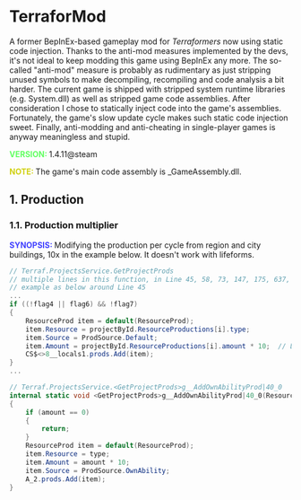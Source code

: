# TerraforMod

A former BepInEx-based gameplay mod for *Terraformers* now using static code injection. Thanks to the anti-mod measures implemented by the devs, it's not ideal to keep modding this game using BepInEx any more. The so-called "anti-mod" measure is probably as rudimentary as just stripping unused symbols to make decompiling, recompiling and code analysis a bit harder. The current game is shipped with stripped system runtime libraries (e.g. System.dll) as well as stripped game code assemblies. After consideration I chose to statically inject code into the game's assemblies. Fortunately, the game's slow update cycle makes such static code injection sweet. Finally, anti-modding and anti-cheating in single-player games is anyway meaningless and stupid.

<b><span style="color:#60ff60">VERSION: </span></b> 1.4.11@steam

<b><span style="color:#d0d010">NOTE: </span></b> The game's main code assembly is _GameAssembly.dll.

## 1. Production

### 1.1. Production multiplier

<b><span style="color:#4040ff">SYNOPSIS: </span></b> Modifying the production per cycle from region and city buildings, 10x in the example below. It doesn't work with lifeforms.

```c#
// Terraf.ProjectsService.GetProjectProds
// multiple lines in this function, in Line 45, 58, 73, 147, 175, 637, 676, 762, 770, 779, 788, 796, 881, 918, 930, 942, 954, 966
// example as below around Line 45
...
if ((!flag4 || flag6) && !flag7)
{
	ResourceProd item = default(ResourceProd);
	item.Resource = projectById.ResourceProductions[i].type;
	item.Source = ProdSource.Default;
	item.Amount = projectById.ResourceProductions[i].amount * 10;  // Line 45
	CS$<>8__locals1.prods.Add(item);
}
...

// Terraf.ProjectsService.<GetProjectProds>g__AddOwnAbilityProd|40_0
internal static void <GetProjectProds>g__AddOwnAbilityProd|40_0(ResourceType type, int amount, ref ProjectsService.<>c__DisplayClass40_0 A_2)
{
	if (amount == 0)
	{
		return;
	}
	ResourceProd item = default(ResourceProd);
	item.Resource = type;
	item.Amount = amount * 10;
	item.Source = ProdSource.OwnAbility;
	A_2.prods.Add(item);
}
```